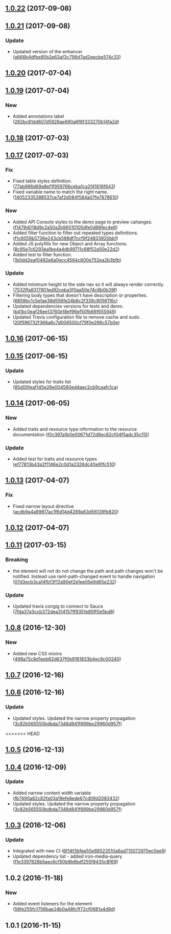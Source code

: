 <a name="1.0.22"></a>
## [1.0.22](https://github.com/advanced-rest-client/raml-docs-resource-viewer/compare/1.0.21...1.0.22) (2017-09-08)




<a name="1.0.21"></a>
## [1.0.21](https://github.com/advanced-rest-client/raml-docs-resource-viewer/compare/1.0.20...1.0.21) (2017-09-08)


### Update

* Updated version of the enhancer ([a666b4dfbe85b2e63af3c798d7ad2eecbe574c33](https://github.com/advanced-rest-client/raml-docs-resource-viewer/commit/a666b4dfbe85b2e63af3c798d7ad2eecbe574c33))



<a name="1.0.20"></a>
## [1.0.20](https://github.com/advanced-rest-client/raml-docs-resource-viewer/compare/1.0.19...v1.0.20) (2017-07-04)




<a name="1.0.19"></a>
## [1.0.19](https://github.com/advanced-rest-client/raml-docs-resource-viewer/compare/1.0.18...v1.0.19) (2017-07-04)


### New

* Added annotations label ([262bc81dd607d5928ae890a6f8f333270b14fa2d](https://github.com/advanced-rest-client/raml-docs-resource-viewer/commit/262bc81dd607d5928ae890a6f8f333270b14fa2d))



<a name="1.0.18"></a>
## [1.0.18](https://github.com/advanced-rest-client/raml-docs-resource-viewer/compare/1.0.17...v1.0.18) (2017-07-03)




<a name="1.0.17"></a>
## [1.0.17](https://github.com/advanced-rest-client/raml-docs-resource-viewer/compare/1.0.16...v1.0.17) (2017-07-03)


### Fix

* Fixed table styles definition. ([77ab986d69a8ef1f959766ceba1ca2f41618f643](https://github.com/advanced-rest-client/raml-docs-resource-viewer/commit/77ab986d69a8ef1f959766ceba1ca2f41618f643))
* Fixed variable name to match the right name. ([14052335288537ce7af2d084f584a07fe7878610](https://github.com/advanced-rest-client/raml-docs-resource-viewer/commit/14052335288537ce7af2d084f584a07fe7878610))

### New

* Added API Console styles to the demo page to preview cahanges. ([f1479d018d9c2a50a2b96510105dfe0d86fec4e6](https://github.com/advanced-rest-client/raml-docs-resource-viewer/commit/f1479d018d9c2a50a2b96510105dfe0d86fec4e6))
* Added filter function to filter out repeated types definitions. ([f1c6059b5736e243cb596df7ccf9f24833920bb1](https://github.com/advanced-rest-client/raml-docs-resource-viewer/commit/f1c6059b5736e243cb596df7ccf9f24833920bb1))
* Added JS polyfills for new Object and Array functions. ([8c95e7c6293ea1be4a4db99711c68f52a50e22d2](https://github.com/advanced-rest-client/raml-docs-resource-viewer/commit/8c95e7c6293ea1be4a4db99711c68f52a50e22d2))
* Added test to filter function. ([1b0dd2eaf0482e6a0ecc4564c800e752ea2b3bfb](https://github.com/advanced-rest-client/raml-docs-resource-viewer/commit/1b0dd2eaf0482e6a0ecc4564c800e752ea2b3bfb))

### Update

* Added minimum height to the side nav so it will always render correctly. ([7532ffa8317901ed92ceba3f0aa50e74c6b0b39f](https://github.com/advanced-rest-client/raml-docs-resource-viewer/commit/7532ffa8317901ed92ceba3f0aa50e74c6b0b39f))
* Filtering body types that doesn't have description or properties. ([6859bc1c5efae38d556fe24b8c2f339c9056116c](https://github.com/advanced-rest-client/raml-docs-resource-viewer/commit/6859bc1c5efae38d556fe24b8c2f339c9056116c))
* Updated dependencies versions for tests and demo. ([b41bc0eaf26ee13760e18ef96ef50fb66f655949](https://github.com/advanced-rest-client/raml-docs-resource-viewer/commit/b41bc0eaf26ee13760e18ef96ef50fb66f655949))
* Updated Travis configuration file to remove cache and sudo. ([20f596732f368a6c7d006500cf79f0e266c57b0e](https://github.com/advanced-rest-client/raml-docs-resource-viewer/commit/20f596732f368a6c7d006500cf79f0e266c57b0e))



<a name="1.0.16"></a>
## [1.0.16](https://github.com/advanced-rest-client/raml-docs-resource-viewer/compare/1.0.15...v1.0.16) (2017-06-15)




<a name="1.0.15"></a>
## [1.0.15](https://github.com/advanced-rest-client/raml-docs-resource-viewer/compare/1.0.14...v1.0.15) (2017-06-15)


### Update

* Updated styles for traits list ([85d05feaf145e26e004580ed4aec2cb9caafc1ca](https://github.com/advanced-rest-client/raml-docs-resource-viewer/commit/85d05feaf145e26e004580ed4aec2cb9caafc1ca))



<a name="1.0.14"></a>
## [1.0.14](https://github.com/advanced-rest-client/raml-docs-resource-viewer/compare/1.0.13...v1.0.14) (2017-06-05)


### New

* Added traits and resource type information to the resource documentation ([f0c397a1b0e00671d72d8ec82cf04f5adc35c115](https://github.com/advanced-rest-client/raml-docs-resource-viewer/commit/f0c397a1b0e00671d72d8ec82cf04f5adc35c115))

### Update

* Added test for traits and resource types ([ef77813b43a2f1146e2c0d1a2326dc40e91fc510](https://github.com/advanced-rest-client/raml-docs-resource-viewer/commit/ef77813b43a2f1146e2c0d1a2326dc40e91fc510))



<a name="1.0.13"></a>
## [1.0.13](https://github.com/advanced-rest-client/raml-docs-resource-viewer/compare/1.0.11...v1.0.13) (2017-04-07)


### Fix

* Fixed narrow layout directive ([acdb9a4a89817ac1f6d14d4289a63d56139fb820](https://github.com/advanced-rest-client/raml-docs-resource-viewer/commit/acdb9a4a89817ac1f6d14d4289a63d56139fb820))



<a name="1.0.12"></a>
## [1.0.12](https://github.com/advanced-rest-client/raml-docs-resource-viewer/compare/1.0.11...v1.0.12) (2017-04-07)




<a name="1.0.11"></a>
## [1.0.11](https://github.com/advanced-rest-client/raml-docs-resource-viewer/compare/1.0.10...v1.0.11) (2017-03-15)


### Breaking

* the element will not do not change the path and path changes won't be notified. Instead use raml-path-changed event to handle navigation ([07d3ecb3ca14fb13f12a90ef2e1ee05e9d65e232](https://github.com/advanced-rest-client/raml-docs-resource-viewer/commit/07d3ecb3ca14fb13f12a90ef2e1ee05e9d65e232))

### Update

* Updated travis congig to connect to Sauce ([7fda37a3ccb372dea314157ff9351e85ff0e5bd8](https://github.com/advanced-rest-client/raml-docs-resource-viewer/commit/7fda37a3ccb372dea314157ff9351e85ff0e5bd8))



<a name="1.0.8"></a>
## [1.0.8](https://github.com/advanced-rest-client/raml-docs-resource-viewer/compare/1.0.7...v1.0.8) (2016-12-30)


### New

* Added new CSS mixins ([498a75c8d1eeb62d637f0b9181833b4ec8c00240](https://github.com/advanced-rest-client/raml-docs-resource-viewer/commit/498a75c8d1eeb62d637f0b9181833b4ec8c00240))



<a name="1.0.7"></a>
## [1.0.7](https://github.com/advanced-rest-client/raml-docs-resource-viewer/compare/1.0.6...v1.0.7) (2016-12-16)




<a name="1.0.6"></a>
## [1.0.6](https://github.com/advanced-rest-client/raml-docs-resource-viewer/compare/1.0.5...v1.0.6) (2016-12-16)


### Update

* Updated styles. Updated the narrow property propagation ([3c82b565550bdbda7348d841f699be29960d957f](https://github.com/advanced-rest-client/raml-docs-resource-viewer/commit/3c82b565550bdbda7348d841f699be29960d957f))



<<<<<<< HEAD
<a name="1.0.5"></a>
## [1.0.5](https://github.com/advanced-rest-client/raml-docs-resource-viewer/compare/1.0.4...v1.0.5) (2016-12-13)




<a name="1.0.4"></a>
## [1.0.4](https://github.com/advanced-rest-client/raml-docs-resource-viewer/compare/1.0.3...v1.0.4) (2016-12-09)


### Update

* Added narrow content width variable ([fb7490a62c82fa03a19efe8ede67cd09d2083432](https://github.com/advanced-rest-client/raml-docs-resource-viewer/commit/fb7490a62c82fa03a19efe8ede67cd09d2083432))
* Updated styles. Updated the narrow property propagation ([3c82b565550bdbda7348d841f699be29960d957f](https://github.com/advanced-rest-client/raml-docs-resource-viewer/commit/3c82b565550bdbda7348d841f699be29960d957f))


<a name="1.0.3"></a>
## [1.0.3](https://github.com/advanced-rest-client/raml-docs-resource-viewer/compare/1.0.2...v1.0.3) (2016-12-06)


### Update

* Integrated with new CI ([6f14f3bfee55e88523510a6ad715072975ec0ee9](https://github.com/advanced-rest-client/raml-docs-resource-viewer/commit/6f14f3bfee55e88523510a6ad715072975ec0ee9))
* Updated dependency list - added iron-media-query ([f1e3397828b5aec6cf50b9b6bdf255f9435c8f69](https://github.com/advanced-rest-client/raml-docs-resource-viewer/commit/f1e3397828b5aec6cf50b9b6bdf255f9435c8f69))



<a name="1.0.2"></a>
## 1.0.2 (2016-11-18)


### New

* Added event listeners for the <raml-path-to-object> element ([58fe255fc1756bae24b0a48fc1f72cf0681a4d9d](https://github.com/advanced-rest-client/raml-docs-resource-viewer/commit/58fe255fc1756bae24b0a48fc1f72cf0681a4d9d))



<a name="1.0.1"></a>
## 1.0.1 (2016-11-15)




